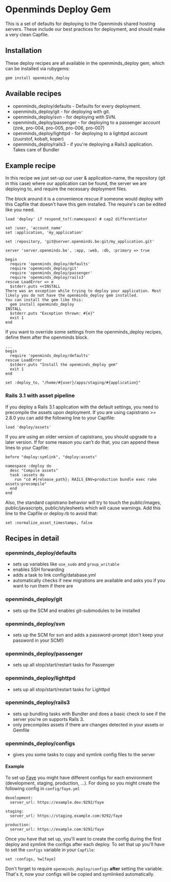 # Openminds Deploy Gem

This is a set of defaults for deploying to the Openminds shared hosting servers. These include our best practices for deployment, and should make a very clean Capfile.

## Installation
These deploy recipes are all available in the openminds_deploy gem, which can be installed via rubygems:

    gem install openminds_deploy

## Available recipes
* openminds_deploy/defaults   - Defaults for every deployment.
* openminds_deploy/git        - for deploying with git.
* openminds_deploy/svn        - for deploying with SVN.
* openminds_deploy/passenger  - for deploying to a passenger account (zink, pro-004, pro-005, pro-006, pro-007)
* openminds_deploy/lighttpd   - for deploying to a lighttpd account (zuurstof, kobalt, koper)
* openminds_deploy/rails3     - if you're deploying a Rails3 application. Takes care of Bundler

## Example recipe

In this recipe we just set-up our user & application-name, the repository (git in this case) where our application can be found, the server we are deploying to, and require the necessary deployment files.

The block around it is a convenience rescue if someone would deploy with this Capfile that doesn't have this gem installed. The require's can be edited like you need.

    load 'deploy' if respond_to?(:namespace) # cap2 differentiator

    set :user, 'account_name'
    set :application, 'my_application'

    set :repository, 'git@server.openminds.be:git/my_application.git'

    server 'server.openminds.be', :app, :web, :db, :primary => true

    begin
      require 'openminds_deploy/defaults'
      require 'openminds_deploy/git'
      require 'openminds_deploy/passenger'
      require 'openminds_deploy/rails3'
    rescue LoadError => e
      $stderr.puts <<INSTALL
    There was an exception while trying to deploy your application. Most likely you do not have the openminds_deploy gem installed.
    You can install the gem like this:
      gem install openminds_deploy
    INSTALL
      $stderr.puts "Exception thrown: #{e}"
      exit 1
    end

If you want to override some settings from the openminds_deploy recipes, define them after the openminds block.

    ...
    begin
      require 'openminds_deploy/defaults'
    rescue LoadError
      $stderr.puts "Install the openminds_deploy gem"
      exit 1
    end

    set :deploy_to, "/home/#{user}/apps/staging/#{application}"

### Rails 3.1 with asset pipeline

If you deploy a Rails 3.1 application with the default settings, you need to precompile the assets upon deployment. If you are using capistrano >= 2.8.0 you can add the following line to your Capifile:

    load 'deploy/assets'

If you are using an older version of capistrano, you should upgrade to a later version. If for some reason you can't do that, you can append these lines to your Capfile:

    before "deploy:symlink", "deploy:assets"

    namespace :deploy do
      desc "Compile assets"
      task :assets do
        run "cd #{release_path}; RAILS_ENV=production bundle exec rake assets:precompile"
      end
    end

Also, the standard capistrano behavior will try to touch the
public/images, public/javascripts, public/stylesheets which will
cause warnings. Add this line to the Capfile or deploy.rb to
avoid that:

    set :normalize_asset_timestamps, false

## Recipes in detail
### openminds_deploy/defaults
* sets up variables like `use_sudo` and `group_writable`
* enables SSH forwarding
* adds a task to link config/database.yml
* automatically checks if new migrations are available and asks you if you want to run them if there are

### openminds_deploy/git
* sets up the SCM and enables git-submodules to be installed

### openminds_deploy/svn
* sets up the SCM for svn and adds a password-prompt (don't keep your password in your SCM!)

### openminds_deploy/passenger
* sets up all stop/start/restart tasks for Passenger

### openminds_deploy/lighttpd
* sets up all stop/start/restart tasks for Lighttpd

### openminds_deploy/rails3
* sets up bundling tasks with Bundler and does a basic check to see if the server you're on supports Rails 3.
* only precompiles assets if there are changes detected in your assets or Gemfile

### openminds_deploy/configs
* gives you some tasks to copy and symlink config files to the server

#### Example ####
To set up [Faye](http://faye.jcoglan.com/) you might have different configs for each environment (development, staging, production, ...). For doing so you might create the following config in `config/faye.yml`

    development:
      server_url: https://example.dev:9292/faye

    staging:
      server_url: https://staging.example.com:9292/faye

    production:
      server_url: https://example.com:9292/faye

Once you have that set up, you'll want to create the config during the first deploy and symlink the configs after each deploy. To set that up you'll have to set the `configs` variable in your `Capfile`:

    set :configs, %w[faye]

Don't forget to require `openminds_deploy/configs` **after** setting the variable. That's it, now your configs will be copied and symlinked automatically.
